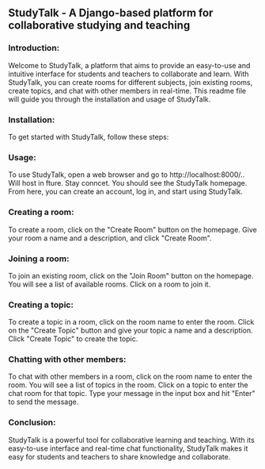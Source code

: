 ## StudyTalk - A Django-based platform for collaborative studying and teaching

### Introduction:
Welcome to StudyTalk, a platform that aims to provide an easy-to-use and intuitive interface for students and teachers to collaborate and learn. With StudyTalk, you can create rooms for different subjects, join existing rooms, create topics, and chat with other members in real-time. This readme file will guide you through the installation and usage of StudyTalk.

### Installation:
To get started with StudyTalk, follow these steps:

### Usage:
To use StudyTalk, open a web browser and go to http://localhost:8000/.. Will host in fture. Stay conncet. You should see the StudyTalk homepage. From here, you can create an account, log in, and start using StudyTalk.

### Creating a room:
To create a room, click on the "Create Room" button on the homepage. Give your room a name and a description, and click "Create Room".

### Joining a room:
To join an existing room, click on the "Join Room" button on the homepage. You will see a list of available rooms. Click on a room to join it.

### Creating a topic:
To create a topic in a room, click on the room name to enter the room. Click on the "Create Topic" button and give your topic a name and a description. Click "Create Topic" to create the topic.

### Chatting with other members:
To chat with other members in a room, click on the room name to enter the room. You will see a list of topics in the room. Click on a topic to enter the chat room for that topic. Type your message in the input box and hit "Enter" to send the message.

### Conclusion:
StudyTalk is a powerful tool for collaborative learning and teaching. With its easy-to-use interface and real-time chat functionality, StudyTalk makes it easy for students and teachers to share knowledge and collaborate.

